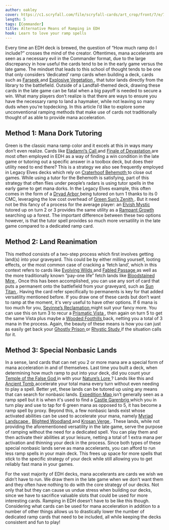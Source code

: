 ```yaml
---
author: oakley
cover: https://c1.scryfall.com/file/scryfall-cards/art_crop/front/7/e/7e68f4df-88ce-4e09-a03c-7edf40bff167.jpg?1568003378
length: 5
tags: [Commander]
title: Alternative Means of Ramping in EDH
hook: Learn to love your ramp spells
---
```

Every time an EDH deck is brewed, the question of “How much ramp do I include?” crosses the mind of the creator. Oftentimes, mana accelerants are seen as a necessary evil in the Commander format, due to the large discrepancy in how useful the cards tend to be in the early game versus the late game. The mindset that leads to this school of thought tends to be one that only considers ‘dedicated’ ramp cards when building a deck, cards such as <a
	class="accented-link external-card-link"
	target="_blank"
	href="https://scryfall.com/card/c19/165/farseek?utm_source=api"
	data-toggle="popover"
	data-placement="top"
	data-content="<img src='https://c1.scryfall.com/file/scryfall-cards/normal/front/0/6/061f0032-eb14-4c63-8231-aa61472396c2.jpg?1568004554' width=100% height=100%>">
	Farseek
</a> and <a
	class="accented-link external-card-link"
	target="_blank"
	href="https://scryfall.com/card/c18/144/explosive-vegetation?utm_source=api"
	data-toggle="popover"
	data-placement="top"
	data-content="<img src='https://c1.scryfall.com/file/scryfall-cards/normal/front/6/d/6dc4351a-8cc9-4043-80b9-23794f576cbc.jpg?1592710887' width=100% height=100%>">
	Explosive Vegetation
</a>, that tutor lands directly from the library to the battlefield. Outside of a Landfall-themed deck, drawing these cards in the late game can be fatal when a big payoff is needed to secure a win. What many players don’t realize is that there are ways to ensure you have the necessary ramp to land a haymaker, while not leaving so many duds when you’re topdecking. In this article I’d like to explore some unconventional ramping methods that make use of cards not traditionally thought of as able to provide mana acceleration.

## Method 1: Mana Dork Tutoring
Green is the classic mana ramp color and it excels at this in ways many don’t even realize. Cards like <a
	class="accented-link external-card-link"
	target="_blank"
	href="https://scryfall.com/card/mh1/197/eladamris-call?utm_source=api"
	data-toggle="popover"
	data-placement="top"
	data-content="<img src='https://c1.scryfall.com/file/scryfall-cards/normal/front/e/a/ea751fe2-b64a-4265-8885-a9016b29b5b3.jpg?1562202300' width=100% height=100%>">
	Eladamri’s Call
</a> and <a
	class="accented-link external-card-link"
	target="_blank"
	href="https://scryfall.com/card/war/160/finale-of-devastation?utm_source=api"
	data-toggle="popover"
	data-placement="top"
	data-content="<img src='https://c1.scryfall.com/file/scryfall-cards/normal/front/9/8/985453e7-997e-4d77-a338-cc0290791ebe.jpg?1557576905' width=100% height=100%>">
	Finale of Devastation
</a> are most often employed in EDH as a way of finding a win condition in the late game or tutoring out a specific answer in a toolbox deck, but does their utility need to end there? This is a strategy we also see frequently employed in Legacy Elves decks which rely on <a
	class="accented-link external-card-link"
	target="_blank"
	href="https://scryfall.com/card/jmp/385/craterhoof-behemoth?utm_source=api"
	data-toggle="popover"
	data-placement="top"
	data-content="<img src='https://c1.scryfall.com/file/scryfall-cards/normal/front/4/4/44afd414-cc69-4888-ba12-7ea87e60b1f7.jpg?1601079153' width=100% height=100%>">
	Craterhoof Behemoth
</a> to close out games. While using a tutor for the Behemoth is satisfying, part of this strategy that often flies under people’s radars is using tutor spells in the early game to get mana dorks. In the Legacy Elves example, this often comes in the form of a <a
	class="accented-link external-card-link"
	target="_blank"
	href="https://scryfall.com/card/fut/174/dryad-arbor?utm_source=api"
	data-toggle="popover"
	data-placement="top"
	data-content="<img src='https://c1.scryfall.com/file/scryfall-cards/normal/front/8/c/8cee476d-42e1-4997-87af-73e18f542167.jpg?1562923491' width=100% height=100%>">
	Dryad Arbor
</a> being tutored on turn 1 thanks to its 0 CMC, leveraging the low cost overhead of <a
	class="accented-link external-card-link"
	target="_blank"
	href="https://scryfall.com/card/ema/169/green-suns-zenith?utm_source=api"
	data-toggle="popover"
	data-placement="top"
	data-content="<img src='https://c1.scryfall.com/file/scryfall-cards/normal/front/0/1/01794178-cf41-454c-ac37-1d8b18e42db2.jpg?1580014798' width=100% height=100%>">
	Green Sun’s Zenith
</a>. But it need not be this fancy of a process for the average player: an <a
	class="accented-link external-card-link"
	target="_blank"
	href="https://scryfall.com/card/khc/58/elvish-mystic?utm_source=api"
	data-toggle="popover"
	data-placement="top"
	data-content="<img src='https://c1.scryfall.com/file/scryfall-cards/normal/front/e/d/ed7a0227-ac70-40fb-8198-a55eacf913fa.jpg?1611965821' width=100% height=100%>">
	Elvish Mystic
</a> tutored up on turn 2 or 3 provides the same utility as a <a
	class="accented-link external-card-link"
	target="_blank"
	href="https://scryfall.com/card/cmr/432/rampant-growth?utm_source=api"
	data-toggle="popover"
	data-placement="top"
	data-content="<img src='https://c1.scryfall.com/file/scryfall-cards/normal/front/5/c/5cbceb9b-4212-40b4-913f-e4a19db00fae.jpg?1608917502' width=100% height=100%>">
	Rampant Growth
</a> searching up a forest. The important difference between these two options however, is that the tutor spell provides so much more versatility in the late game compared to a dedicated ramp card.

## Method 2: Land Reanimation
This method consists of a two-step process which first involves getting land(s) into your graveyard. This could be by either milling yourself, looting effects, or the most common case of cracking a ‘fetch land’, which in this context refers to cards like <a
	class="accented-link external-card-link"
	target="_blank"
	href="https://scryfall.com/card/cmr/482/evolving-wilds?utm_source=api"
	data-toggle="popover"
	data-placement="top"
	data-content="<img src='https://c1.scryfall.com/file/scryfall-cards/normal/front/c/b/cb9a25c6-a1b7-4d6c-8a22-b407043a2280.jpg?1608917992' width=100% height=100%>">
	Evolving Wilds
</a> and <a
	class="accented-link external-card-link"
	target="_blank"
	href="https://scryfall.com/card/m21/246/fabled-passage?utm_source=api"
	data-toggle="popover"
	data-placement="top"
	data-content="<img src='https://c1.scryfall.com/file/scryfall-cards/normal/front/d/3/d313d051-7295-4884-8cbf-f2f835fd45f4.jpg?1594737636' width=100% height=100%>">
	Fabled Passage
</a> as well as the more traditionally known “pay-one life” fetch lands like <a
	class="accented-link external-card-link"
	target="_blank"
	href="https://scryfall.com/card/ktk/230/bloodstained-mire?utm_source=api"
	data-toggle="popover"
	data-placement="top"
	data-content="<img src='https://c1.scryfall.com/file/scryfall-cards/normal/front/7/f/7f430794-0d86-4f6a-97e0-4bbb6716d613.jpg?1571667959' width=100% height=100%>">
	Bloodstained Mire
</a>. Once this has been accomplished, you can use any sort of card that puts a permanent onto the battlefield from your graveyard, such as <a
	class="accented-link external-card-link"
	target="_blank"
	href="https://scryfall.com/card/khc/34/sun-titan?utm_source=api"
	data-toggle="popover"
	data-placement="top"
	data-content="<img src='https://c1.scryfall.com/file/scryfall-cards/normal/front/b/7/b7e857aa-955e-4afa-9afe-a572fe27765a.jpg?1611965099' width=100% height=100%>">
	Sun Titan
</a>. Having the card refer specifically to permanents is key for that added versatility mentioned before. If you draw one of these cards but don’t want to ramp at the moment, it's very useful to have other options. If 6 mana is too much for you, <a
	class="accented-link external-card-link"
	target="_blank"
	href="https://scryfall.com/card/c19/5/sevinnes-reclamation?utm_source=api"
	data-toggle="popover"
	data-placement="top"
	data-content="<img src='https://c1.scryfall.com/file/scryfall-cards/normal/front/7/e/7e68f4df-88ce-4e09-a03c-7edf40bff167.jpg?1568003378' width=100% height=100%>">
	Sevinne’s Reclamation
</a> might suit your fancy more. You can use this on turn 3 to recur a <a
	class="accented-link external-card-link"
	target="_blank"
	href="https://scryfall.com/card/mh1/244/prismatic-vista?utm_source=api"
	data-toggle="popover"
	data-placement="top"
	data-content="<img src='https://c1.scryfall.com/file/scryfall-cards/normal/front/e/3/e37da81e-be12-45a2-9128-376f1ad7b3e8.jpg?1562202585' width=100% height=100%>">
	Prismatic Vista
</a>, then again on turn 5 to get the same Vista plus maybe a <a
	class="accented-link external-card-link"
	target="_blank"
	href="https://scryfall.com/card/ktk/249/wooded-foothills?utm_source=api"
	data-toggle="popover"
	data-placement="top"
	data-content="<img src='https://c1.scryfall.com/file/scryfall-cards/normal/front/a/8/a8503cca-7e7d-44c4-8587-81376b396398.jpg?1571667977' width=100% height=100%>">
	Wooded Foothills
</a> back, netting you a total of 3 mana in the process. Again, the beauty of these means is how you can just as easily get back your <a
	class="accented-link external-card-link"
	target="_blank"
	href="https://scryfall.com/card/khc/26/ghostly-prison?utm_source=api"
	data-toggle="popover"
	data-placement="top"
	data-content="<img src='https://c1.scryfall.com/file/scryfall-cards/normal/front/1/1/1132a103-3dd7-4a17-afdc-27200b8cfbfc.jpg?1612152639' width=100% height=100%>">
	Ghostly Prison
</a> or <a
	class="accented-link external-card-link"
	target="_blank"
	href="https://scryfall.com/card/jmp/169/rhystic-study?utm_source=api"
	data-toggle="popover"
	data-placement="top"
	data-content="<img src='https://c1.scryfall.com/file/scryfall-cards/normal/front/d/6/d6914dba-0d27-4055-ac34-b3ebf5802221.jpg?1600698439' width=100% height=100%>">
	Rhystic Study
</a> if the situation calls for it.

## Method 3: Special Nonbasic Lands
In a sense, land cards that can net you 2 or more mana are a special form of mana acceleration in and of themselves. Last time you built a deck, when determining how much ramp to put into your deck, did you count your <a
	class="accented-link external-card-link"
	target="_blank"
	href="https://scryfall.com/card/c20/319/temple-of-the-false-god?utm_source=api"
	data-toggle="popover"
	data-placement="top"
	data-content="<img src='https://c1.scryfall.com/file/scryfall-cards/normal/front/b/6/b69cc893-4e71-4724-8df3-fcc0a037e399.jpg?1591322496' width=100% height=100%>">
	Temple of the False God
</a> in with your <a
	class="accented-link external-card-link"
	target="_blank"
	href="https://scryfall.com/card/gvl/17/natures-lore?utm_source=api"
	data-toggle="popover"
	data-placement="top"
	data-content="<img src='https://c1.scryfall.com/file/scryfall-cards/normal/front/5/3/53b43b19-c2d3-49ec-88ca-bcd37adcd4af.jpg?1562914622' width=100% height=100%>">
	Nature’s Lore
</a>? Lands like this and <a
	class="accented-link external-card-link"
	target="_blank"
	href="https://scryfall.com/card/uma/236/ancient-tomb?utm_source=api"
	data-toggle="popover"
	data-placement="top"
	data-content="<img src='https://c1.scryfall.com/file/scryfall-cards/normal/front/b/d/bd3d4b4b-cf31-4f89-8140-9650edb03c7b.jpg?1582753000' width=100% height=100%>">
	Ancient Tomb
</a> accelerate your total mana every turn without even needing to play a spell. Better yet, these lands can be tutored up using any means that can search for nonbasic lands. <a
	class="accented-link external-card-link"
	target="_blank"
	href="https://scryfall.com/card/2xm/255/expedition-map?utm_source=api"
	data-toggle="popover"
	data-placement="top"
	data-content="<img src='https://c1.scryfall.com/file/scryfall-cards/normal/front/5/5/551c0a45-9515-4e51-84e5-79703832a661.jpg?1599709184' width=100% height=100%>">
	Expedition Map
</a> isn’t generally seen as a ramp spell but it is when it's used to find a <a
	class="accented-link external-card-link"
	target="_blank"
	href="https://scryfall.com/card/eld/240/castle-garenbrig?utm_source=api"
	data-toggle="popover"
	data-placement="top"
	data-content="<img src='https://c1.scryfall.com/file/scryfall-cards/normal/front/e/3/e3c2c66c-f7f0-41d5-a805-a129aeaf1b75.jpg?1572491176' width=100% height=100%>">
	Castle Garenbrig
</a> which you in turn play and use to tap for 6 green mana as opposed to 5, it has become a ramp spell by proxy. Beyond this, a few nonbasic lands exist whose activated abilities can be used to accelerate your mana, namely <a
	class="accented-link external-card-link"
	target="_blank"
	href="https://scryfall.com/card/khc/115/myriad-landscape?utm_source=api"
	data-toggle="popover"
	data-placement="top"
	data-content="<img src='https://c1.scryfall.com/file/scryfall-cards/normal/front/4/5/4544593c-c155-436f-a74b-eea3e854ad1d.jpg?1611967604' width=100% height=100%>">
	Myriad Landscape
</a>, <a
	class="accented-link external-card-link"
	target="_blank"
	href="https://scryfall.com/card/cmr/476/blighted-woodland?utm_source=api"
	data-toggle="popover"
	data-placement="top"
	data-content="<img src='https://c1.scryfall.com/file/scryfall-cards/normal/front/0/a/0a949030-a46c-4bac-bedc-c07d5c8464af.jpg?1608917935' width=100% height=100%>">
	Blighted Woodland
</a> and <a
	class="accented-link external-card-link"
	target="_blank"
	href="https://scryfall.com/card/znc/134/krosan-verge?utm_source=api"
	data-toggle="popover"
	data-placement="top"
	data-content="<img src='https://c1.scryfall.com/file/scryfall-cards/normal/front/8/d/8d6adf14-e1ee-4248-bad2-67f209e686f6.jpg?1604196330' width=100% height=100%>">
	Krosan Verge
</a>. These lands, while not providing the aforementioned versatility in the late game, serve the purpose of ramping without the need for a dedicated spell. You can play them and then activate their abilities at your leisure, netting a total of 1 extra mana per activation and thinning your deck in the process. Since both types of these special nonbasic lands serve as mana accelerants, you can afford to run less ramp spells in your main deck. This frees up space for more spells that stick to the specific strategy of your deck while still allowing you to get reliably fast mana in your games.

For the vast majority of EDH decks, mana accelerants are cards we wish we didn’t have to run. We draw them in the late game when we don't want them and they often have nothing to do with the core strategy of our decks. Not only that but they can cause us undue stress when building our decks, since we have to sacrifice valuable slots that could be used for more interesting cards. Ramping in EDH doesn’t have to be like this though. Considering what cards can be used for mana acceleration in addition to a number of other things allows us to drastically lower the number of dedicated ramp cards that need to be included, all while keeping the decks consistent and fun to play!
